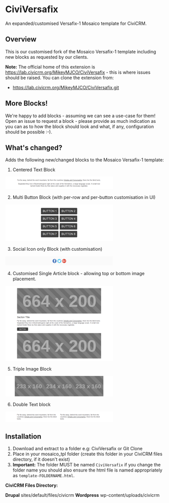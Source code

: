 # CiviVersafix
An expanded/customised Versafix-1 Mosaico template for CiviCRM.

## Overview

This is our customised fork of the Mosaico Versafix-1 template including new blocks as requested by our clients.

**Note:** The official home of this extension is https://lab.civicrm.org/MikeyMJCO/CiviVersafix - this is where issues should be raised. You can clone the extension from:

* https://lab.civicrm.org/MikeyMJCO/CiviVersafix.git

## More Blocks!

We're happy to add blocks - assuming we can see a use-case for them! Open an issue to request a block - please provide as much indication as you can as to how the block should look and what, if any, configuration should be possible :-).

## What's changed?

Adds the following new/changed blocks to the Mosaico Versafix-1 template:

1. Centered Text Block

![Centered Text Block](edres/centeredTextBlock.png?raw=true "Centered Text Block")

2. Multi Button Block (with per-row and per-button customisation in UI)

![Multi Button Block](edres/multiButtonBlock.png?raw=true "Multi Button Block")

3. Social Icon only Block (with customisation)

![Social Block](edres/socialBlock.png?raw=true "Social Block")

4. Customised Single Article block - allowing top or bottom image placement.

![Single Article Block](edres/singleArticleBlock.png?raw=true "Single Article Block")

5. Triple Image Block

![Triple Image Block](edres/tripleImageBlock.png?raw=true "Triple Image Block")

6. Double Text block

![Double Text Block](edres/doubleTextBlock.png?raw=true "Double Text Block")

## Installation

1. Download and extract to a folder e.g: CiviVersafix or Git Clone
2. Place in your mosaico_tpl folder (create this folder in your CiviCRM files directory, if it doesn't exist)
3. **Important:** The folder MUST be named `CiviVersafix` if you change the folder name you should also ensure the html file is named appropriately as `template-FOLDERNAME.html`.

**CiviCRM Files Directory:**

**Drupal** sites/default/files/civicrm
**Wordpress** wp-content/uploads/civicrm
